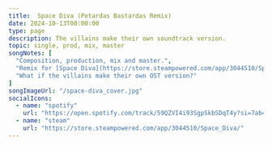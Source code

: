 ```yaml
---
title:  Space Diva (Petardas Bastardas Remix)
date: 2024-10-13T00:00:00
type: page
description: The villains make their own soundtrack version.
topic: single, prod, mix, master
songNotes: [
  "Composition, production, mix and master.",
  "Remix for [Space Diva](https://store.steampowered.com/app/3044510/Space_Diva/) OST, by [Rave Team](https://www.instagram.com/raveteamgames/).",
  "What if the villains make their own OST version?"
]
songImageUrl: "/space-diva_cover.jpg"
socialIcons:
  - name: "spotify"
    url: "https://open.spotify.com/track/59QZVI4i93SgpSkbSDqT4y?si=7ab4af72aa8e4e89"
  - name: "steam"
    url: "https://store.steampowered.com/app/3044510/Space_Diva/"
---
```

